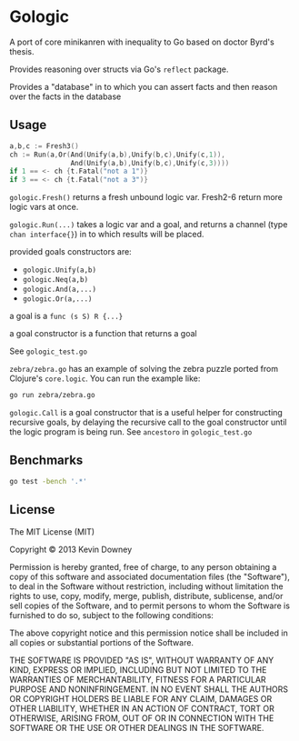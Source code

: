 # Gologic

A port of core minikanren with inequality to Go based on doctor Byrd's
thesis.

Provides reasoning over structs via Go's `reflect` package.

Provides a "database" in to which you can assert facts and then reason
over the facts in the database

## Usage

```go
a,b,c := Fresh3()
ch := Run(a,Or(And(Unify(a,b),Unify(b,c),Unify(c,1)),
               And(Unify(a,b),Unify(b,c),Unify(c,3))))
if 1 == <- ch {t.Fatal("not a 1")}
if 3 == <- ch {t.Fatal("not a 3")}
```

`gologic.Fresh()` returns a fresh unbound logic var. Fresh2-6 return
more logic vars at once.

`gologic.Run(...)` takes a logic var and a goal, and returns a channel
(type `chan interface{}`) in to which results will be placed.

provided goals constructors are:
  * `gologic.Unify(a,b)`
  * `gologic.Neq(a,b)`
  * `gologic.And(a,...)`
  * `gologic.Or(a,...)`

a goal is a `func (s S) R {...}`

a goal constructor is a function that returns a goal

See `gologic_test.go`

`zebra/zebra.go` has an example of solving the zebra puzzle ported from
Clojure's `core.logic`. You can run the example like:

```sh
go run zebra/zebra.go
```

`gologic.Call` is a goal constructor that is a useful helper for
constructing recursive goals, by delaying the recursive call to the
goal constructor until the logic program is being run. See `ancestoro`
in `gologic_test.go`

## Benchmarks

```sh
go test -bench '.*' 
```

## License

The MIT License (MIT)

Copyright © 2013 Kevin Downey

Permission is hereby granted, free of charge, to any person obtaining a copy
of this software and associated documentation files (the "Software"), to deal
in the Software without restriction, including without limitation the rights
to use, copy, modify, merge, publish, distribute, sublicense, and/or sell
copies of the Software, and to permit persons to whom the Software is
furnished to do so, subject to the following conditions:

The above copyright notice and this permission notice shall be included in
all copies or substantial portions of the Software.

THE SOFTWARE IS PROVIDED "AS IS", WITHOUT WARRANTY OF ANY KIND, EXPRESS OR
IMPLIED, INCLUDING BUT NOT LIMITED TO THE WARRANTIES OF MERCHANTABILITY,
FITNESS FOR A PARTICULAR PURPOSE AND NONINFRINGEMENT. IN NO EVENT SHALL THE
AUTHORS OR COPYRIGHT HOLDERS BE LIABLE FOR ANY CLAIM, DAMAGES OR OTHER
LIABILITY, WHETHER IN AN ACTION OF CONTRACT, TORT OR OTHERWISE, ARISING FROM,
OUT OF OR IN CONNECTION WITH THE SOFTWARE OR THE USE OR OTHER DEALINGS IN
THE SOFTWARE.


